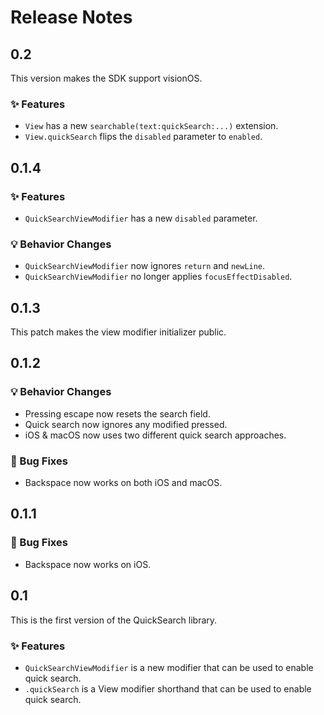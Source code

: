 # Release Notes


## 0.2

This version makes the SDK support visionOS.

### ✨ Features

* `View` has a new `searchable(text:quickSearch:...)` extension.
* `View.quickSearch` flips the `disabled` parameter to `enabled`.



## 0.1.4

### ✨ Features

* `QuickSearchViewModifier` has a new `disabled` parameter.

### 💡 Behavior Changes

* `QuickSearchViewModifier` now ignores `return` and `newLine`.
* `QuickSearchViewModifier` no longer applies `focusEffectDisabled`.



## 0.1.3

This patch makes the view modifier initializer public.



## 0.1.2

### 💡 Behavior Changes

* Pressing escape now resets the search field.
* Quick search now ignores any modified pressed.
* iOS & macOS now uses two different quick search approaches. 

### 🐛 Bug Fixes

* Backspace now works on both iOS and macOS.



## 0.1.1

### 🐛 Bug Fixes

* Backspace now works on iOS.



## 0.1

This is the first version of the QuickSearch library.

### ✨ Features

* `QuickSearchViewModifier` is a new modifier that can be used to enable quick search.
* `.quickSearch` is a View modifier shorthand that can be used to enable quick search.
